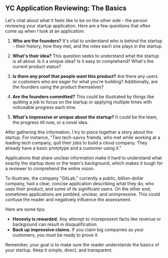 ## YC Application Reviewing: The Basics

Let's chat about what it feels like to be on the other side - the person reviewing your startup application. Here are a few questions that often come up when I look at an application: 

1. **Who are the founders?**  It's vital to understand who is behind the startup – their history, how they met, and the roles each one plays in the startup.

2. **What's their idea?** This question seeks to understand what the startup is all about. Is it a unique idea? Is it easy to comprehend? What's the current product status?

3. **Is there any proof that people want this product?** Are there any users or customers who are eager for what you're building? Additionally, are the founders using the product themselves?

4. **Are the founders committed?** This could be illustrated by things like quitting a job to focus on the startup or applying multiple times with noticeable progress each time.

5. **What's impressive or unique about the startup?** It could be the team, the progress till now, or a novel idea.

After gathering this information, I try to piece together a story about the startup. For instance, "Two tech-savvy friends, who met while working at a leading tech company, quit their jobs to build a cloud company. They already have a basic prototype and a customer using it."

Applications that share unclear information make it hard to understand what exactly the startup does or the team's background, which makes it tough for a reviewer to comprehend the entire vision.

To illustrate, the company "GitLab," currently a public, billion-dollar company, had a clear, concise application describing what they do, who uses their product, and some of its significant users. On the other end, sometimes applications are jumbled, unclear, and unimpressive. This could confuse the reader and negatively influence the assessment.

Here are some tips:

- **Honesty is rewarded.** Any attempt to misrepresent facts like revenue or background can result in disqualification.
- **Back up impressive claims.** If you claim big companies as your customers, you must be ready to prove it.

Remember, your goal is to make sure the reader understands the basics of your startup. Keep it simple, direct, and transparent.